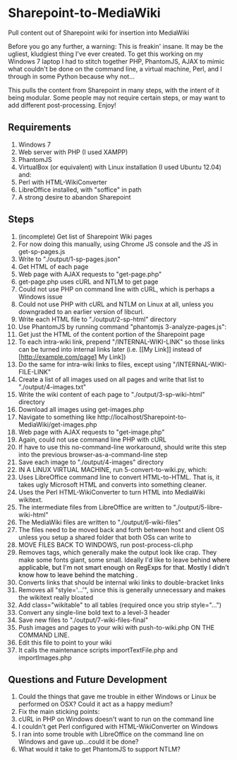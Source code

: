 Sharepoint-to-MediaWiki
=======================

Pull content out of Sharepoint wiki for insertion into MediaWiki

Before you go any further, a warning: This is freakin' insane. It may be the ugliest, kludgiest thing I've ever created. To get this working on my Windows 7 laptop I had to stitch together PHP, PhantomJS, AJAX to mimic what couldn't be done on the command line, a virtual machine, Perl, and I through in some Python because why not...

This pulls the content from Sharepoint in many steps, with the intent of it being modular. Some people may not require certain steps, or may want to add different post-processing. Enjoy!


## Requirements
1. Windows 7
2. Web server with PHP (I used XAMPP)
3. PhantomJS
4. VirtualBox (or equivalent) with Linux installation (I used Ubuntu 12.04) and:
  1. Perl with HTML-WikiConverter
  2. LibreOffice installed, with "soffice" in path
5. A strong desire to abandon Sharepoint

## Steps

1. (incomplete) Get list of Sharepoint Wiki pages
  1. For now doing this manually, using Chrome JS console and the JS in get-sp-pages.js
  2. Write to "./output/1-sp-pages.json"
2. Get HTML of each page
  1. Web page with AJAX requests to "get-page.php"
  2. get-page.php uses cURL and NTLM to get page
  3. Could not use PHP on command line with cURL, which is perhaps a Windows issue
  4. Could not use PHP with cURL and NTLM on Linux at all, unless you downgraded to an earlier version of libcurl.
  5. Write each HTML file to "./output/2-sp-html" directory
3. Use PhantomJS by running command "phantomjs 3-analyze-pages.js":
  1. Get just the HTML of the content portion of the Sharepoint page
  2. To each intra-wiki link, prepend "/INTERNAL-WIKI-LINK" so those links can be turned into internal links later (i.e. [[My Link]] instead of [http://example.com/page1 My Link])
  3. Do the same for intra-wiki links to files, except using "/INTERNAL-WIKI-FILE-LINK"
  4. Create a list of all images used on all pages and write that list to "./output/4-images.txt"
  5. Write the wiki content of each page to "./output/3-sp-wiki-html" directory
4. Download all images using get-images.php
  1. Navigate to something like http://localhost/Sharepoint-to-MediaWiki/get-images.php
  2. Web page with AJAX requests to "get-image.php"
  3. Again, could not use command line PHP with cURL
  4. If have to use this no-command-line workaround, should write this step into the previous browser-as-a-command-line step
  5. Save each image to "./output/4-images" directory
5. IN A LINUX VIRTUAL MACHINE, run 5-convert-to-wiki.py, which:
  1. Uses LibreOffice command line to convert HTML-to-HTML. That is, it takes ugly Microsoft HTML and converts into something cleaner.
  2. Uses the Perl HTML-WikiConverter to turn HTML into MediaWiki wikitext.
  3. The intermediate files from LibreOffice are written to "./output/5-libre-wiki-html"
  4. The MediaWiki files are written to "./output/6-wiki-files"
  5. The files need to be moved back and forth between host and client OS unless you setup a shared folder that both OSs can write to
6. MOVE FILES BACK TO WINDOWS, run post-process-cli.php
  1. Removes <font> tags, which generally make the output look like crap. They make some fonts giant, some small. Ideally I'd like to leave behind <font color="..."> where applicable, but I'm not smart enough on RegExps for that. Mostly I didn't know how to leave behind the matching </font>.
  2. Converts links that should be internal wiki links to double-bracket links
  3. Removes all "style='...'", since this is generally unnecessary and makes the wikitext really bloated
  4. Add class="wikitable" to all tables (required once you strip style="...")
  5. Convert any single-line bold text to a level-3 header
  6. Save new files to "./output/7-wiki-files-final"
7. Push images and pages to your wiki with push-to-wiki.php ON THE COMMAND LINE.
  1. Edit this file to point to your wiki
  2. It calls the maintenance scripts importTextFile.php and importImages.php

## Questions and Future Development

1. Could the things that gave me trouble in either Windows or Linux be performed on OSX? Could it act as a happy medium?
2. Fix the main sticking points:
  1. cURL in PHP on Windows doesn't want to run on the command line
  2. I couldn't get Perl configured with HTML-WikiConverter on Windows
  3. I ran into some trouble with LibreOffice on the command line on Windows and gave up...could it be done?
3. What would it take to get PhantomJS to support NTLM?